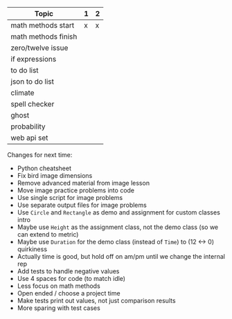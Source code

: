 | Topic               | 1   | 2   |
| ------------------- | --- | --- |
| math methods start  | x   | x   |
| math methods finish |     |     |
| zero/twelve issue   |     |     |
| if expressions      |     |     |
| to do list          |     |     |
| json to do list     |     |     |
| climate             |     |     |
| spell checker       |     |     |
| ghost               |     |     |
| probability         |     |     |
| web api set         |     |     |

Changes for next time:

- Python cheatsheet
- Fix bird image dimensions
- Remove advanced material from image lesson
- Move image practice problems into code
- Use single script for image problems
- Use separate output files for image problems
- Use `Circle` and `Rectangle` as demo and assignment for custom classes intro
- Maybe use `Height` as the assignment class, not the demo class (so we can
  extend to metric)
- Maybe use `Duration` for the demo class (instead of `Time`) to (12 <-> 0)
  quirkiness
- Actually time is good, but hold off on am/pm until we change the internal rep
- Add tests to handle negative values
- Use 4 spaces for code (to match idle)
- Less focus on math methods
- Open ended / choose a project time
- Make tests print out values, not just comparison results
- More sparing with test cases
